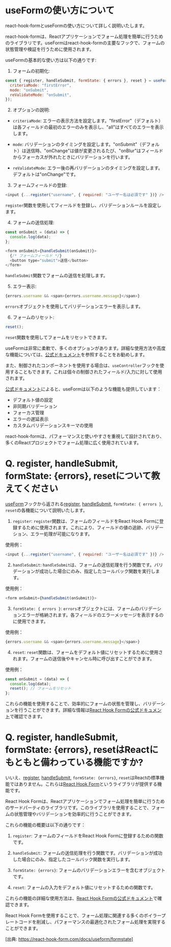 # useFormの使い方について

react-hook-formとuseFormの使い方について詳しく説明いたします。

react-hook-formは、Reactアプリケーションでフォーム処理を簡単に行うためのライブラリです。useFormはreact-hook-formの主要なフックで、フォームの状態管理や検証を行うために使用されます。

useFormの基本的な使い方は以下の通りです:

1. フォームの初期化:

```javascript
const { register, handleSubmit, formState: { errors }, reset } = useForm({
  criteriaMode: "firstError",
  mode: "onSubmit",
  reValidateMode: "onSubmit",
});
```

2. オプションの説明:

- `criteriaMode`: エラーの表示方法を設定します。"firstError"（デフォルト）は各フィールドの最初のエラーのみを表示し、"all"はすべてのエラーを表示します。

- `mode`: バリデーションのタイミングを設定します。"onSubmit"（デフォルト）は送信時、"onChange"は値が変更されるたび、"onBlur"はフィールドからフォーカスが外れたときにバリデーションを行います。

- `reValidateMode`: エラー後の再バリデーションのタイミングを設定します。デフォルトは"onChange"です。

3. フォームフィールドの登録:

```javascript
<input {...register("username", { required: "ユーザー名は必須です" })} />
```

`register`関数を使用してフィールドを登録し、バリデーションルールを設定します。

4. フォームの送信処理:

```javascript
const onSubmit = (data) => {
  console.log(data);
};

<form onSubmit={handleSubmit(onSubmit)}>
  {/* フォームフィールド */}
  <button type="submit">送信</button>
</form>
```

`handleSubmit`関数でフォームの送信を処理します。

5. エラー表示:

```javascript
{errors.username && <span>{errors.username.message}</span>}
```

`errors`オブジェクトを使用してバリデーションエラーを表示します。

6. フォームのリセット:

```javascript
reset();
```

`reset`関数を使用してフォームをリセットできます。

useFormは非常に柔軟で、多くのオプションがあります。詳細な使用方法や高度な機能については、[公式ドキュメント](https://react-hook-form.com/docs/useform)を参照することをお勧めします。

また、制御されたコンポーネントを使用する場合は、`useController`フックを使用することもできます。これは個々の制御されたフィールド/入力に対して使用されます。

[公式ドキュメント](https://react-hook-form.com/docs/useform)によると、useFormは以下のような機能も提供しています：

- デフォルト値の設定
- 非同期バリデーション
- フォーカス管理
- エラーの遅延表示
- カスタムバリデーションスキーマの使用

react-hook-formは、パフォーマンスと使いやすさを重視して設計されており、多くのReactプロジェクトでフォーム処理に広く使用されています。

# Q. register, handleSubmit, formState: {errors}, resetについて教えてください

[useForm](file:///home/kane/dev/99_bookshelf/src/pages/Home.js#29%2C7-29%2C7)フックから返される[register](file:///home/kane/dev/99_bookshelf/src/pages/Home.js#25%2C5-25%2C5), [handleSubmit](file:///home/kane/dev/99_bookshelf/src/pages/Home.js#26%2C5-26%2C5), `formState: { errors }`, `reset`の各機能について説明いたします。

1. `register`:
`register`関数は、フォームのフィールドをReact Hook Formに登録するために使用されます。これにより、フィールドの値の追跡、バリデーション、エラー処理が可能になります。

使用例：
```javascript
<input {...register("username", { required: "ユーザー名は必須です" })} />
```

2. `handleSubmit`:
`handleSubmit`は、フォームの送信処理を行う関数です。バリデーションが成功した場合にのみ、指定したコールバック関数を実行します。

使用例：
```javascript
<form onSubmit={handleSubmit(onSubmit)}>
```

3. `formState: { errors }`:
`errors`オブジェクトには、フォームのバリデーションエラーが格納されます。各フィールドのエラーメッセージを表示するのに使用できます。

使用例：
```javascript
{errors.username && <span>{errors.username.message}</span>}
```

4. `reset`:
`reset`関数は、フォームをデフォルト値にリセットするために使用されます。フォームの送信後やキャンセル時に呼び出すことができます。

使用例：
```javascript
const onSubmit = (data) => {
  console.log(data);
  reset(); // フォームをリセット
};
```

これらの機能を使用することで、効率的にフォームの状態を管理し、バリデーションを行うことができます。詳細な情報は[React Hook Formの公式ドキュメント](https://react-hook-form.com/api)で確認できます。

# Q. register, handleSubmit, formState: {errors}, resetはReactにもともと備わっている機能ですか?

いいえ、[register](file:///home/kane/dev/99_bookshelf/src/pages/Home.js#25%2C5-25%2C5), [handleSubmit](file:///home/kane/dev/99_bookshelf/src/pages/Home.js#26%2C5-26%2C5), `formState: {errors}`, `reset`はReactの標準機能ではありません。これらは[React Hook Form](https://react-hook-form.com/)というライブラリが提供する機能です。

React Hook Formは、Reactアプリケーションでフォーム処理を簡単に行うためのサードパーティのライブラリです。このライブラリを使用することで、フォームの状態管理やバリデーションを効率的に行うことができます。

これらの機能の概要は以下の通りです：

1. `register`: フォームのフィールドをReact Hook Formに登録するための関数です。

2. `handleSubmit`: フォームの送信処理を行う関数です。バリデーションが成功した場合にのみ、指定したコールバック関数を実行します。

3. `formState: {errors}`: フォームのバリデーションエラーを含むオブジェクトです。

4. `reset`: フォームの入力をデフォルト値にリセットするための関数です。

これらの機能の詳細な使用方法は、[React Hook Formの公式ドキュメント](https://react-hook-form.com/docs/useform)で確認できます。

React Hook Formを使用することで、フォーム処理に関連する多くのボイラープレートコードを削減し、パフォーマンスの最適化されたフォーム処理を実現することができます。

[出典: https://react-hook-form.com/docs/useform/formstate]